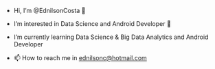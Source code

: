 - Hi, I’m @EdnilsonCosta 👋 
- I’m interested in Data Science and Android Developer 👀
- I’m currently learning Data Science & Big Data Analytics and Android Developer

- 📫 How to reach me in ednilsonc@hotmail.com

<!---
EdnilsonCosta/EdnilsonCosta is a ✨ special ✨ repository because its `README.md` (this file) appears on your GitHub profile.
You can click the Preview link to take a look at your changes.
--->
